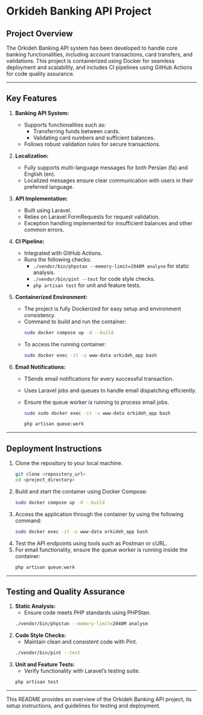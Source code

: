 # Orkideh Banking API Project

## Project Overview
The Orkideh Banking API system has been developed to handle core banking functionalities, including account transactions, card transfers, and validations. This project is containerized using Docker for seamless deployment and scalability, and includes CI pipelines using GitHub Actions for code quality assurance.

---

## Key Features
1. **Banking API System:**
    - Supports functionalities such as:
        - Transferring funds between cards.
        - Validating card numbers and sufficient balances.
    - Follows robust validation rules for secure transactions.

2. **Localization:**
    - Fully supports multi-language messages for both Persian (fa) and English (en).
    - Localized messages ensure clear communication with users in their preferred language.

3. **API Implementation:**
    - Built using Laravel.
    - Relies on Laravel FormRequests for request validation.
    - Exception handling implemented for insufficient balances and other common errors.

4. **CI Pipeline:**
    - Integrated with GitHub Actions.
    - Runs the following checks:
        - `./vendor/bin/phpstan --memory-limit=2048M analyse` for static analysis.
        - `./vendor/bin/pint --test` for code style checks.
        - `php artisan test` for unit and feature tests.

5. **Containerized Environment:**
    - The project is fully Dockerized for easy setup and environment consistency.
    - Command to build and run the container:
      ```bash
      sudo docker compose up -d --build
      ```
    - To access the running container:
      ```bash
      sudo docker exec -it -u www-data orkideh_app bash
      ```
6. **Email Notifications:**
    - TSends email notifications for every successful transaction.
    - Uses Laravel jobs and queues to handle email dispatching efficiently.
    - Ensure the queue worker is running to process email jobs.
      ```bash
      sudo sudo docker exec -it -u www-data orkideh_app bash
      ```

      ```bash
      php artisan queue:work
      ```


---

## Deployment Instructions
1. Clone the repository to your local machine.
   ```bash
   git clone <repository_url>
   cd <project_directory>
   ```
2. Build and start the container using Docker Compose:
   ```bash
   sudo docker compose up -d --build
   ```
3. Access the application through the container by using the following command:
   ```bash
   sudo docker exec -it -u www-data orkideh_app bash
   ```
4. Test the API endpoints using tools such as Postman or cURL.
5. For email functionality, ensure the queue worker is running inside the container:
   ```bash
   php artisan queue:work
   ```

---

## Testing and Quality Assurance
1. **Static Analysis:**
    - Ensure code meets PHP standards using PHPStan.
   ```bash
   ./vendor/bin/phpstan --memory-limit=2048M analyse
   ```
2. **Code Style Checks:**
    - Maintain clean and consistent code with Pint.
   ```bash
   ./vendor/bin/pint --test
   ```
3. **Unit and Feature Tests:**
    - Verify functionality with Laravel’s testing suite.
   ```bash
   php artisan test
   ```


---

This README provides an overview of the Orkideh Banking API project, its setup instructions, and guidelines for testing and deployment.

